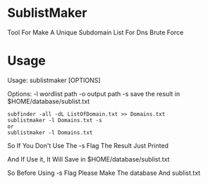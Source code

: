 # SublistMaker
Tool For Make A Unique Subdomain List For Dns Brute Force

# Usage
Usage: sublistmaker [OPTIONS]

Options:
  -l    wordlist path
  -o    output path
  -s    save the result in $HOME/database/sublist.txt
  
  ```
  subfinder -all -dL ListOfDomain.txt >> Domains.txt
  sublistmaker -l Domains.txt -s
  or
  sublistmaker -l Domains.txt
  ```
  So If You Don't Use The -s Flag The Result Just Printed
  
  And If Use it, It Will Save in $HOME/database/sublist.txt
  
  So Before Using -s Flag Please Make The database And sublist.txt
